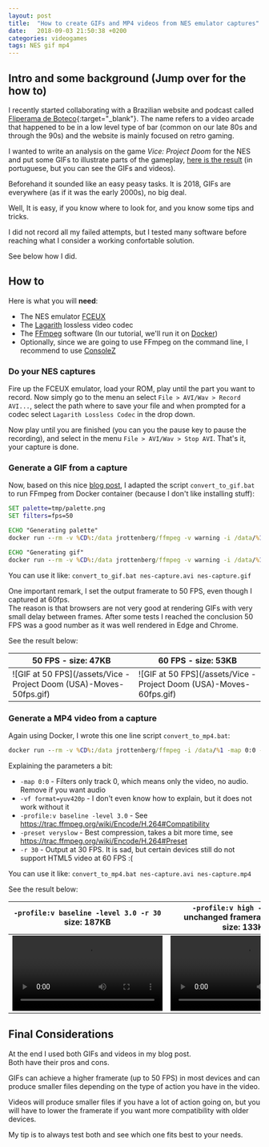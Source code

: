 ```yaml
---
layout: post
title:  "How to create GIFs and MP4 videos from NES emulator captures"
date:   2018-09-03 21:50:38 +0200
categories: videogames 
tags: NES gif mp4
---
```


## Intro and some background (Jump over for the how to)

I recently started collaborating with a Brazilian website and podcast called
[Fliperama de Boteco][fliperama-de-boteco]{:target="_blank"}. The name refers to 
a video arcade that happened to be in a low level type of bar (common on our late 
80s and through the 90s) and the website is mainly focused on retro gaming.

I wanted to write an analysis on the game _Vice: Project Doom_ for the NES and
put some GIFs to illustrate parts of the gameplay, [here is the result][fdb-vice-project-doom]
(in portuguese, but you can see the GIFs and videos).

Beforehand it sounded like an easy peasy tasks. It is 2018, GIFs are everywhere
(as if it was the early 2000s), no big deal.

Well, It is easy, if you know where to look for, and you know some tips and tricks.

I did not record all my failed attempts, but I tested many software before reaching 
what I consider a working confortable solution.

See below how I did.

## How to

Here is what you will **need**:

* The NES emulator [FCEUX](http://www.fceux.com)
* The [Lagarith](https://lags.leetcode.net/codec.html) lossless video codec
* The [FFmpeg](https://www.ffmpeg.org/) software (In our tutorial, we'll run it on [Docker](https://www.docker.com/))
* Optionally, since we are going to use FFmpeg on the command line, I recommend to use [ConsoleZ](https://github.com/cbucher/console)

### Do your NES captures

Fire up the FCEUX emulator, load your ROM, play until the part you want to record.
Now simply go to the menu an select `File > AVI/Wav > Record AVI...`, select the path
where to save your file and when prompted for a codec select `Lagarith Lossless Codec` in the drop down.

Now play until you are finished (you can you the pause key to pause the recording), and select in the menu
`File > AVI/Wav > Stop AVI`.
That's it, your capture is done.

### Generate a GIF from a capture

Now, based on this nice [blog post][high-quality-vid-to-gif], I adapted the script `convert_to_gif.bat` 
to run FFmpeg from Docker container (because I don't like installing stuff):

```bat
SET palette=tmp/palette.png
SET filters=fps=50

ECHO "Generating palette"
docker run --rm -v %CD%:/data jrottenberg/ffmpeg -v warning -i /data/%1 -vf "%filters%,palettegen" -y /data/%palette%

ECHO "Generating gif"
docker run --rm -v %CD%:/data jrottenberg/ffmpeg -v warning -i /data/%1 -i /data/%palette% -lavfi "%filters% [x]; [x][1:v] paletteuse=diff_mode=rectangle" -y /data/%2
```

You can use it like: `convert_to_gif.bat nes-capture.avi nes-capture.gif`

One important remark, I set the output framerate to 50 FPS, even though I captured at 60fps.  
The reason is that browsers are not very good at rendering GIFs with very small delay between
frames. After some tests I reached the conclusion 50 FPS was a good number as it was well 
rendered in Edge and Chrome.

See the result below:

| 50 FPS - size: 47KB                                                   | 60 FPS - size: 53KB                                                   |
|-----------------------------------------------------------------------|-----------------------------------------------------------------------|
| ![GIF at 50 FPS](/assets/Vice - Project Doom (USA)-Moves-50fps.gif) | ![GIF at 50 FPS](/assets/Vice - Project Doom (USA)-Moves-60fps.gif)     |

### Generate a MP4 video from a capture

Again using Docker, I wrote this one line script `convert_to_mp4.bat`:  
```bat
docker run --rm -v %CD%:/data jrottenberg/ffmpeg -i /data/%1 -map 0:0 -vf format=yuv420p -profile:v baseline -level 3.0 -preset veryslow -r 30 /data/%2`
```

Explaining the parameters a bit:
* `-map 0:0` - Filters only track 0, which means only the video, no audio. Remove if you want audio
* `-vf format=yuv420p` - I don't even know how to explain, but it does not work without it
* `-profile:v baseline -level 3.0` - See https://trac.ffmpeg.org/wiki/Encode/H.264#Compatibility
* `-preset veryslow` - Best compression, takes a bit more time, see https://trac.ffmpeg.org/wiki/Encode/H.264#Preset
* `-r 30` - Output at 30 FPS. It is sad, but certain devices still do not support HTML5 video at 60 FPS :(

You can use it like: `convert_to_mp4.bat nes-capture.avi nes-capture.mp4`

See the result below:

| `-profile:v baseline -level 3.0 -r 30` <br> size: 187KB               | `-profile:v high -level 4.2` <br> unchanged framerate (~60FPS) <br> size: 133KB  |
|-----------------------------------------------------------------------|-----------------------------------------------------------------------|
| <video src="/assets/Vice - Project Doom (USA)-baseline-3.0-30fps.mp4" controls autoplay loop></video> | <video src="/assets/Vice - Project Doom (USA)-high-4.2-60fps.mp4" controls autoplay loop></video> |

## Final Considerations

At the end I used both GIFs and videos in my blog post.  
Both have their pros and cons.

GIFs can achieve a higher framerate (up to 50 FPS) in most devices and can produce smaller
files depending on the type of action you have in the video.

Videos will produce smaller files if you have a lot of action going on, but you will have to lower
the framerate if you want more compatibility with older devices.

My tip is to always test both and see which one fits best to your needs.

[fliperama-de-boteco]: http://fliperamadeboteco.com
[fdb-vice-project-doom]: http://fliperamadeboteco.com/vice-project-doom-descubra-um-classico-obscuro-do-nes/
[high-quality-vid-to-gif]: http://blog.pkh.me/p/21-high-quality-gif-with-ffmpeg.html